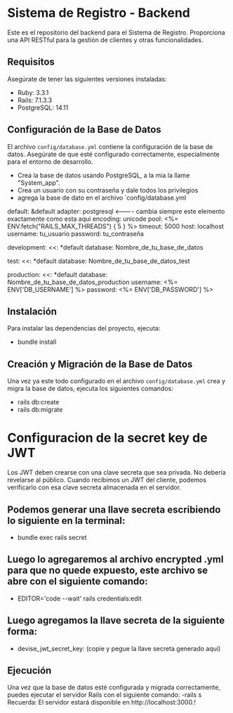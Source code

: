 # Sistema de Registro - Backend

Este es el repositorio del backend para el Sistema de Registro. Proporciona una API RESTful para la gestión de clientes y otras funcionalidades.

## Requisitos

Asegúrate de tener las siguientes versiones instaladas:

- Ruby: 3.3.1
- Rails: 7.1.3.3
- PostgreSQL: 14.11

## Configuración de la Base de Datos

El archivo `config/database.yml` contiene la configuración de la base de datos. Asegúrate de que esté configurado correctamente, especialmente para el entorno de desarrollo.

- Crea la base de datos usando PostgreSQL, a la mia la llame "System_app".
- Crea un usuario con su contraseña y dale todos los privilegios
- agrega la base de dato en el archivo `config/database.yml


default: &default
  adapter: postgresql <---- cambia siempre este elemento exactamente como esta aqui
  encoding: unicode
  pool: <%= ENV.fetch("RAILS_MAX_THREADS") { 5 } %>
  timeout: 5000
  host: localhost
  username: tu_usuario
  password: tu_contraseña

development:
  <<: *default
  database: Nombre_de_tu_base_de_datos

test:
  <<: *default
  database:  Nombre_de_tu_base_de_datos_test

production:
  <<: *default
  database:  Nombre_de_tu_base_de_datos_production
  username: <%= ENV['DB_USERNAME'] %>
  password: <%= ENV['DB_PASSWORD'] %>



## Instalación

Para instalar las dependencias del proyecto, ejecuta:

- bundle install

## Creación y Migración de la Base de Datos

Una vez ya este todo configurado en el archivo `config/database.yml` crea y migra la base de datos, ejecuta los siguientes comandos:

- rails db:create
- rails db:migrate

# Configuracion de la secret key de JWT
Los JWT deben crearse con una clave secreta que sea privada. No debería revelarse al público. Cuando recibimos un JWT del cliente, 
podemos verificarlo con esa clave secreta almacenada en el servidor.

## Podemos generar una llave secreta escribiendo lo siguiente en la terminal:
- bundle exec rails secret

## Luego lo agregaremos al archivo encrypted .yml para que no quede expuesto, este archivo se abre con el siguiente comando:

- EDITOR='code --wait' rails credentials:edit

## Luego agregamos la llave secreta de la siguiente forma:
- devise_jwt_secret_key: (copie y pegue la llave secreta generado aquí)


## Ejecución
Una vez que la base de datos esté configurada y migrada correctamente, puedes ejecutar el servidor Rails con el siguiente comando:
-rails s
Recuerda: El servidor estará disponible en http://localhost:3000.!
